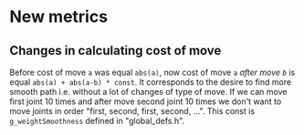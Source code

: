 # New metrics

## Changes in calculating cost of move
Before cost of move `a` was equal `abs(a)`, now cost of move `a` *after move `b`* is equal `abs(a) + abs(a-b) * const`. It corresponds to the desire to find more smooth path i.e. without a lot of changes of type of move. If we can move first joint 10 times and after move second joint 10 times we don't want to move joints in order "first, second, first, second, ...".
This const is `g_weightSmoothness` defined in "global_defs.h".
